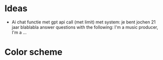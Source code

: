 # Ideas

- Ai chat functie met gpt api call (met limit) met system: je bent jochen 21 jaar blablabla answer questions with the following: I'm a music producer, I'm a ...

# Color scheme

